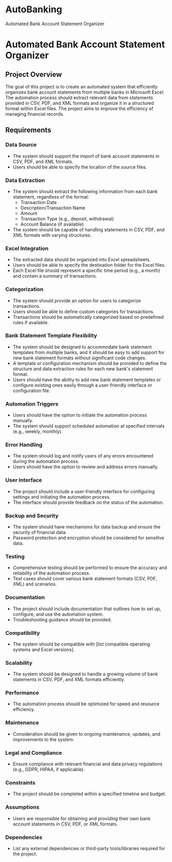 # AutoBanking
Automated Bank Account Statement Organizer

# Automated Bank Account Statement Organizer

## Project Overview
The goal of this project is to create an automated system that efficiently organizes bank account statements from multiple banks in Microsoft Excel. The automation process should extract relevant data from statements provided in CSV, PDF, and XML formats and organize it in a structured format within Excel files. The project aims to improve the efficiency of managing financial records.

## Requirements

### Data Source
- The system should support the import of bank account statements in CSV, PDF, and XML formats.
- Users should be able to specify the location of the source files.

### Data Extraction
- The system should extract the following information from each bank statement, regardless of the format:
  - Transaction Date
  - Description/Transaction Name
  - Amount
  - Transaction Type (e.g., deposit, withdrawal)
  - Account Balance (if available)
- The system should be capable of handling statements in CSV, PDF, and XML formats with varying structures.

### Excel Integration
- The extracted data should be organized into Excel spreadsheets.
- Users should be able to specify the destination folder for the Excel files.
- Each Excel file should represent a specific time period (e.g., a month) and contain a summary of transactions.

### Categorization
- The system should provide an option for users to categorize transactions.
- Users should be able to define custom categories for transactions.
- Transactions should be automatically categorized based on predefined rules if available.

### Bank Statement Template Flexibility
- The system should be designed to accommodate bank statement templates from multiple banks, and it should be easy to add support for new bank statement formats without significant code changes.
- A template or configuration mechanism should be provided to define the structure and data extraction rules for each new bank's statement format.
- Users should have the ability to add new bank statement templates or configure existing ones easily through a user-friendly interface or configuration file.

### Automation Triggers
- Users should have the option to initiate the automation process manually.
- The system should support scheduled automation at specified intervals (e.g., weekly, monthly).

### Error Handling
- The system should log and notify users of any errors encountered during the automation process.
- Users should have the option to review and address errors manually.

### User Interface
- The project should include a user-friendly interface for configuring settings and initiating the automation process.
- The interface should provide feedback on the status of the automation.

### Backup and Security
- The system should have mechanisms for data backup and ensure the security of financial data.
- Password protection and encryption should be considered for sensitive data.

### Testing
- Comprehensive testing should be performed to ensure the accuracy and reliability of the automation process.
- Test cases should cover various bank statement formats (CSV, PDF, XML) and scenarios.

### Documentation
- The project should include documentation that outlines how to set up, configure, and use the automation system.
- Troubleshooting guidance should be provided.

### Compatibility
- The system should be compatible with [list compatible operating systems and Excel versions].

### Scalability
- The system should be designed to handle a growing volume of bank statements in CSV, PDF, and XML formats efficiently.

### Performance
- The automation process should be optimized for speed and resource efficiency.

### Maintenance
- Consideration should be given to ongoing maintenance, updates, and improvements to the system.

### Legal and Compliance
- Ensure compliance with relevant financial and data privacy regulations (e.g., GDPR, HIPAA, if applicable).

### Constraints
- The project should be completed within a specified timeline and budget.

### Assumptions
- Users are responsible for obtaining and providing their own bank account statements in CSV, PDF, or XML formats.

### Dependencies
- List any external dependencies or third-party tools/libraries required for the project.

